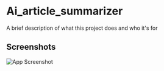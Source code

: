 # Ai_article_summarizer

A brief description of what this project does and who it's for




## Screenshots

![App Screenshot](https://raw.githubusercontent.com/sanujasethi06/ai_article_summarizer/main/src/assets/thunmbnail.png)
